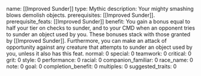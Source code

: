 name: [[Improved Sunder]]
type: Mythic
description: Your mighty smashing blows demolish objects.
prerequisites: [[Improved Sunder]].
prerequisite_feats: [[Improved Sunder]]
benefit: You gain a bonus equal to half your tier on checks to sunder, and to your CMD when an opponent tries to sunder an object used by you. These bonuses stack with those granted by [[Improved Sunder]]. Furthermore, you can make an attack of opportunity against any creature that attempts to sunder an object used by you, unless it also has this feat.
normal: 0
special: 0
teamwork: 0
critical: 0
grit: 0
style: 0
performance: 0
racial: 0
companion_familiar: 0
race_name: 0
note: 0
goal: 0
completion_benefit: 0
multiples: 0
suggested_traits: 0
